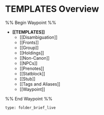 # TEMPLATES Overview
%% Begin Waypoint %%
- **[[TEMPLATES]]**
	- [[Disambiguation]]
	- [[Fronts]]
	- [[Group]]
	- [[Holdings]]
	- [[Non-Canon]]
	- [[NPCs]]
	- [[Prenotes]]
	- [[Statblock]]
	- [[Stub]]
	- [[Tags and Aliases]]
	- [[Waypoint]]

%% End Waypoint %%
 
```ccard
type: folder_brief_live
```
 
